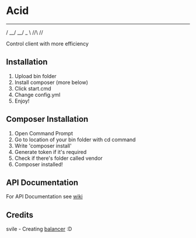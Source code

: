 # Acid
 ____  ____  ____ ___  ____  _
/  __\/  __\/  _ \\  \//\  \//
                              
Control client with more efficiency

## Installation
1. Upload bin folder
2. Install composer (more below)
3. Click start.cmd
4. Change config.yml 
5. Enjoy!

## Composer Installation
1. Open Command Prompt
2. Go to location of your bin folder with cd command
3. Write 'composer install'
4. Generate token if it's required
5. Check if there's folder called vendor
6. Composer installed!

## API Documentation
For API Documentation see [wiki](https://github.com/idoimpossiblethings/Acid/wiki)

## Credits
svile - Creating [balancer](https://gist.github.com/svilex/b4b00f17724f4e4a528af022fc6f7ddf) :D


